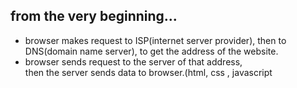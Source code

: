 ## from the very beginning...

- browser makes request to ISP(internet server provider), then to DNS(domain name server), to get the address of the website.
- browser sends request to the server of that address,   
  then the server sends data to browser.(html, css </link>, javascript <script>)
- V8 engine reads the files and manipulate DOM.

## speed of http request?
- depends on:
  - how many trips
  - size of files
  - distance of server.
  
## request
- use ajax (fetch'url') and json() to change the data on the page in the real time.
  
## front end - back end

- apache server: (for basic website)
use php

- application server: (node server, for facebook, amazon)
use node.js, express.js


## actually fb and amazon do this:
- make copies to several servers located in US, Africa, Asia.
- also a load balancer to moderat the volume of users.
  
